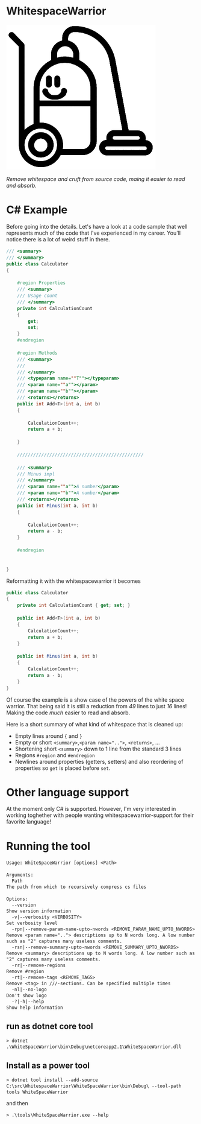 # WhitespaceWarrior

![Logo](whitespacewarrior.png)

_Remove whitespace and cruft from source code, maing it easier to read and absorb._


# C# Example

Before going into the details. Let's have a look at a code sample that 
well represents much of the code that I've experienced in my career.
You'll notice there is a lot of weird stuff in there. 

```cs
/// <summary>
/// </summary>
public class Calculator
{

    #region Properties
    /// <summary>
    /// Usage count
    /// </summary>
    private int CalculationCount
    {
        get;
        set;
    }
    #endregion

    #region Methods
    /// <summary>
    /// 
    /// </summary>
    /// <typeparam name=""T""></typeparam>
    /// <param name=""a""></param>
    /// <param name=""b""></param>
    /// <returns></returns>
    public int Add<T>(int a, int b)
    {

        CalculationCount++;
        return a + b;

    }

    ///////////////////////////////////////////////

    /// <summary>
    /// Minus impl
    /// </summary>
    /// <param name=""a"">A number</param>
    /// <param name=""b"">A number</param>
    /// <returns></returns>
    public int Minus(int a, int b)
    {

        CalculationCount++;
        return a - b;
    }

    #endregion


}
```

Reformatting it with the whitespacewarrior it becomes

```cs
public class Calculator
{
    private int CalculationCount { get; set; }

    public int Add<T>(int a, int b)
    {
        CalculationCount++;
        return a + b;
    }

    public int Minus(int a, int b)
    {
        CalculationCount++;
        return a - b;
    }
}
```

Of course the example is a show case of the powers of the white space warrior. That being said
it is still a reduction from _49_ lines to just _16_ lines! Making the code *much* easier to read and absorb. 

Here is a short summary of what kind of whitespace that is cleaned up:

* Empty lines around `{` and `}`
* Empty or short `<summary>`,`<param name="..">`, `<returns>`, ...
* Shortening short `<summary>` down to 1 line from the standard 3 lines
* Regions `#region` and `#endregion`
* Newlines around properties (getters, setters) and also reordering of properties so `get` is placed before `set`.

# Other language support

At the moment only C# is supported. However, I'm very interested in working toghether with people wanting whitespacewarrior-support for their favorite language!

# Running the tool


	Usage: WhiteSpaceWarrior [options] <Path>

	Arguments:
	  Path                                                                  The path from which to recursively compress cs files

	Options:
	  --version                                                             Show version information
	  -v|--verbosity <VERBOSITY>                                            Set verbosity level
	  -rpn|--remove-param-name-upto-nwords <REMOVE_PARAM_NAME_UPTO_NWORDS>  Remove <param name=".."> descriptions up to N words long. A low number such as "2" captures many useless comments.
	  -rsn|--remove-summary-upto-nwords <REMOVE_SUMMARY_UPTO_NWORDS>        Remove <summary> descriptions up to N words long. A low number such as "2" captures many useless comments.
	  -rr|--remove-regions                                                  Remove #region
	  -rt|--remove-tags <REMOVE_TAGS>                                       Remove <tag> in ///-sections. Can be specified multiple times
	  -nl|--no-logo                                                         Don't show logo
	  -?|-h|--help                                                          Show help information


## run as dotnet core tool

	> dotnet .\WhiteSpaceWarrior\bin\Debug\netcoreapp2.1\WhiteSpaceWarrior.dll


## Install as a power tool 

    > dotnet tool install --add-source C:\src\WhitespaceWarrior\WhiteSpaceWarrior\bin\Debug\ --tool-path tools WhiteSpaceWarrior

and then

	> .\tools\WhiteSpaceWarrior.exe --help
